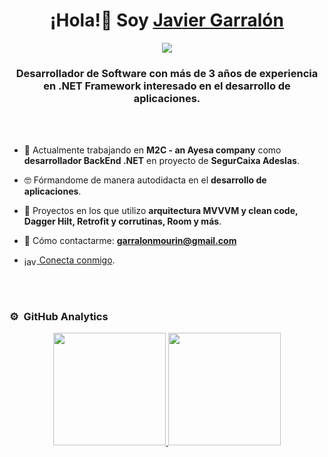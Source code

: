 <div align="center">
<h1 align="center">¡Hola!👋 Soy <a href="https://www.linkedin.com/in/javier-garralon-mourin/">Javier Garralón</a></h1>
<img src="https://i.imgur.com/Tc40qse.png">
<h3>Desarrollador de Software con más de 3 años de experiencia en .NET Framework interesado en el desarrollo de aplicaciones.</h3>
</div>

<br/>
<br/>

- 🔭 Actualmente trabajando en **M2C - an Ayesa company** como **desarrollador BackEnd .NET** en proyecto de **SegurCaixa Adeslas**.

- 🤓 Fórmandome de manera autodidacta en el **desarrollo de aplicaciones**.

- 📱 Proyectos en los que utilizo **arquitectura MVVVM y clean code, Dagger Hilt, Retrofit y corrutinas, Room y más**.

- 📧 Cómo contactarme: **garralonmourin@gmail.com**

- <a href="https://www.linkedin.com/in/javier-garralon-mourin" target="blank"><img align="center" src="https://raw.githubusercontent.com/rahuldkjain/github-profile-readme-generator/master/src/images/icons/Social/linked-in-alt.svg" alt="javiergarralon" height="15" width="20"/>&nbsp;<a href="https://www.linkedin.com/in/javier-garralon-mourin" target="blank">Conecta conmigo</a>.


  <br/>
  <br/>

### ⚙️ &nbsp;GitHub Analytics

<p align="center">
<a href="https://github.com/javiergarralon">
  <img height="180em" src="https://github-readme-stats-eight-theta.vercel.app/api?username=javiergarralon&show_icons=true&theme=algolia&include_all_commits=true&count_private=true"/>
  <img height="180em" src="https://github-readme-stats-eight-theta.vercel.app/api/top-langs/?username=javiergarralon&layout=compact&langs_count=8&theme=algolia"/>
</a>
</p>

